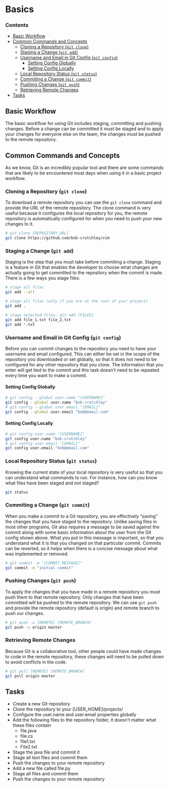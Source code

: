 # Basics
<!--TOC_START-->
### Contents
- [Basic Workflow](#basic-workflow)
- [Common Commands and Concepts](#common-commands-and-concepts)
	- [Cloning a Repository (`git clone`)](#cloning-a-repository-git-clone)
	- [Staging a Change (`git add`)](#staging-a-change-git-add)
	- [Username and Email in Git Config (`git config`)](#username-and-email-in-git-config-git-config)
		- [Setting Config Globally](#setting-config-globally)
		- [Setting Config Locally](#setting-config-locally)
	- [Local Repository Status (`git status`)](#local-repository-status-git-status)
	- [Commiting a Change (`git commit`)](#commiting-a-change-git-commit)
	- [Pushing Changes (`git push`)](#pushing-changes-git-push)
	- [Retrieving Remote Changes](#retrieving-remote-changes)
- [Tasks](#tasks)

<!--TOC_END-->
## Basic Workflow
The basic workflow for using Git includes staging, committing and pushing changes.
Before a change can be committed it must be staged and to apply your changes for everyone else on the team, the changes must be pushed to the remote repository.
## Common Commands and Concepts
As we know, Git is an incredibly popular tool and there are some commands that are likely to be encountered most days when using it in a basic project workflow.
### Cloning a Repository (`git clone`)
To download a remote repository you can use the `git clone` command and provide the URL of the remote repository.
The clone command is very useful because it configures the local repository for you, the remote repository is automatically configured for when you need to push your new changes to it.
```bash
# git clone [REPOSITORY_URL]
git clone https://github.com/bob-crutchley/vim
```
### Staging a Change (`git add`)
Staging is the step that you must take before commiting a change.
Staging is a feature in Git that enables the developer to choose what changes are actually going to get committed to the repository when the commit is made. There is a few ways you stage files:
```bash
# stage all files
git add --all

# stage all files (only if you are at the root of your project)
git add .

# stage selected files: git add [FILES]
git add file_1.txt file_2.txt
git add *.txt
```
### Username and Email in Git Config (`git config`)
Before you can commit changes to the repository you need to have your username and email configured.
This can either be set in the scope of the repository you downloaded or set globally, so that it does not need to be configured for any other repository that you clone.
The information that  you enter will get tied to the commit and this task doesn’t need to be repeated every time you want to make a commit.
#### Setting Config Globally
```bash
# git config --global user.name "[USERNAME]"
git config --global user.name "bob-crutchley"
# git config --global user.email "[EMAIL]"
git config --global user.email "bob@email.com"
```
#### Setting Config Locally
```bash
# git config user.name "[USERNAME]"
git config user.name "bob-crutchley"
# git config user.email "[EMAIL]"
git config user.email "bob@email.com"
```
### Local Repository Status (`git status`)
Knowing the current state of your local repository is very useful so that you can understand what commands to run.
For instance, how can you know what files have been staged and not staged?
```bash
git status
```
### Commiting a Change (`git commit`)
When you make a commit to a Git repository, you are effectively “saving” the changes that you have staged to the repository.
Unlike saving files in most other programs, Git also requires a message to be saved against the commit along with some basic information about the user from the Git config shown above.
What you put in this message is important, so that you understand what it is that you changed on that particular commit.
Commits can be reverted, so it helps when there is a concise message about what was implemented or removed.
```bash
# git commit -m "[COMMIT_MESSAGE]"
git commit -m "initial commit"
```
### Pushing Changes (`git push`)
To apply the changes that you have made in a remote repository you must push them to that remote repository.
Only changes that have been committed will be pushed to the remote repository.
We can use `git push` and provide the remote repository (default is origin) and remote branch to push our changes.
```bash
# git push -u [REMOTE] [REMOTE_BRANCH]
git push -u origin master
```
### Retrieving Remote Changes
Because Git is a collaborative tool, other people could have made changes to code in the remote repository, these changes will need to be pulled down to avoid conflicts in the code.
```bash
# git pull [REMOTE] [REMOTE_BRANCH]
git pull origin master
```
## Tasks
- Create a new Git repository
- Clone the repository to your [USER_HOME]/projects/
- Configure the user.name and user.email properties globally
- Add the following files to the repository folder, it doesn’t matter what these files contain
    - file.java
    - file.cs
    - file1.txt
    - File2.txt
- Stage the java file and commit it
- Stage all text files and commit them
- Push the changes to your remote repository
- Add a new file called file.py
- Stage all files and commit them
- Push the changes to your remote repository
